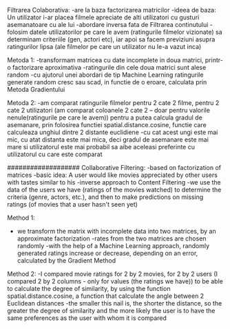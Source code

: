 Filtrarea Colaborativa:
-are la baza factorizarea matricilor
-ideea de baza: Un utilizator i-ar placea filmele apreciate de alti utilizatori cu gusturi asemanatoare cu ale lui
-abordare inversa fata de Filtrarea continutului
-folosim datele utilizatorilor pe care le avem (ratingurile filmelor vizionate) sa determinam criteriile (gen, actori etc), iar apoi sa facem previziuni
asupra ratingurilor lipsa (ale filmelor pe care un utilizator nu le-a vazut inca)

Metoda 1:
-transformam matricea cu date incomplete in doua matrici, printr-o factorizare aproximativa
-ratingurile din cele doua matrici sunt alese random
-cu ajutorul unei abordari de tip Machine Learning ratingurile generate random cresc sau scad, in functie de o eroare, calculata prin Metoda Gradientului 

Metoda 2:
-am comparat ratingurile filmelor pentru 2 cate 2 filme, pentru 2 cate 2 utilizatori (am comparat coloanele 2 cate 2 – doar pentru valorile
nenule(ratingurile pe care le avem)) pentru a putea calcula gradul de asemanare, prin folosirea functiei spatial.distance.cosine, functie care
calculeaza unghiul dintre 2 distante euclidiene 
-cu cat acest ungi este mai mic, cu atat distanta este mai mica, deci gradul de asemanare este mai mare si utilizatorul este mai probabil sa aibe
aceleasi preferinte cu utilizatorul cu care este comparat



###################
Collaborative Filtering:
-based on factorization of matrices
-basic idea: A user would like movies appreciated by other users with tastes similar to his
-inverse approach to Content Filtering
-we use the data of the users we have (ratings of the movies watched) to determine the criteria (genre, actors, etc.), and then to make predictions
on missing ratings (of movies that a user hasn't seen yet)

Method 1:
- we transform the matrix with incomplete data into two matrices, by an approximate factorization
-rates from the two matrices are chosen randomly
-with the help of a Machine Learning approach, randomly generated ratings increase or decrease, depending on an error, calculated by the Gradient Method

Method 2:
-I compared movie ratings for 2 by 2 movies, for 2 by 2 users (I compared 2 by 2 columns - only for values
(the ratings we have)) to be able to calculate the degree of similarity, by using the function spatial.distance.cosine, a function that
calculate the angle between 2 Euclidean distances
-the smaller this nail is, the shorter the distance, so the greater the degree of similarity and the more likely the user is to have
the same preferences as the user with whom it is compared
